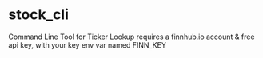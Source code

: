# stock_cli
Command Line Tool for Ticker Lookup requires a finnhub.io account & free api key, with your key env var named FINN_KEY
